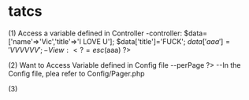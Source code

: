 # tatcs

(1) Access a variable defined in Controller 
    -controller:
        $data=['name'=>'Vic','title'=>'I LOVE U'];
        $data['title']='FUCK';
        $data['aaa']='VVVVVV';
     -View:
        <?= esc($aaa) ?>
        
 (2) Want to Access Variable defined in Config file
     --<?= config('Pager')->perPage  ?>
     --In the Config file, plea refer to Config/Pager.php
     
(3) <?= base_url()?>
      
